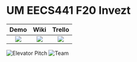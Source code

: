 # UM EECS441 F20 Invezt

| Demo  |  Wiki |  Trello  |
|:-----:|:-----:|:--------:|
|[<img src="https://github.com/UM-EECS-441/labs/blob/master/docs/img/admin/video.png">][demo_page]|[<img src="https://github.com/UM-EECS-441/labs/blob/master/docs/img/admin/wiki.png">][wiki_page]|[<img src="https://github.com/UM-EECS-441/labs/blob/master/docs/img/admin/trello.png">][process_page]|

![Elevator Pitch](https://github.com/UM-EECS-441/labs/blob/master/docs/img/F20/invezt.png)
![Team](https://github.com/UM-EECS-441/labs/blob/master/docs/img/F20/invezt_team.png)

[demo_page]: https://www.youtube.com/watch?v=h-gKeTejaN8&feature=youtu.be
[wiki_page]: https://github.com/UM-EECS-441/invezt/wiki
[process_page]: https://trello.com/b/672ZknRX/invezt

